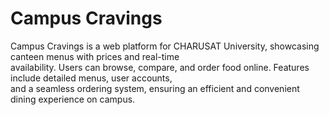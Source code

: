 # Campus Cravings
Campus Cravings  is a web platform for CHARUSAT University, showcasing canteen menus with prices and real-time <br>availability. 
Users can browse, compare, and order food online. Features include detailed menus, user accounts, <br>
and a seamless ordering system, ensuring an efficient and convenient dining experience on campus.
